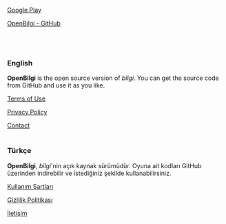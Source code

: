 [Google Play](https://play.google.com/store/apps/details?id=io.sleepybug.bilgi)

[OpenBilgi - GitHub](https://github.com/sekodev/OpenBilgi)
<br><br><br><br>

### English

**OpenBilgi** is the open source version of *bilgi*. You can get the source code from GitHub and use it as you like.

[Terms of Use](https://sekodev.github.io/games/terms/termsUse-en.html)

[Privacy Policy](https://sekodev.github.io/games/privacy/privacyPolicy-en.html)

[Contact](mailto:info.sleepybug@gmail.com)
<br><br>

### Türkçe

**OpenBilgi**, *bilgi*'nin açık kaynak sürümüdür. Oyuna ait kodları GitHub üzerinden indirebilir ve istediğiniz şekilde kullanabilirsiniz.

[Kullanım Şartları](https://sekodev.github.io/games/terms/termsUse-tr.html)

[Gizlilik Politikası](https://sekodev.github.io/games/privacy/privacyPolicy-tr.html)

[İletişim](mailto:info.sleepybug@gmail.com)
<br><br>
